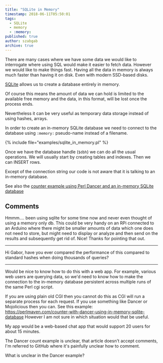 ```yaml
---
title: "SQLite in Memory"
timestamp: 2018-06-11T05:50:01
tags:
  - SQLite
  - memory
  - :memory:
published: true
author: szabgab
archive: true
---
```



There are many cases where we have some data we would like to interrogate where using SQL would make it easier to fetch data.
However we would like to make things fast. Having all the data in memory is always much faster than having it on disk.
Even with modern SSD-based disks.

[SQLite](http://sqlite.org/) allows us to create a database entirely in memory.

Of course this means the amount of data we can hold is limited to the available free memory and the data, in this format,
will be lost once the process ends.

Nevertheless it can be very useful as temporary data storage instead of using hashes, arrays.


In order to create an in-memory SQLite database we need to connect to the database using `:memory:` pseudo-name
instead of a filename.

{% include file="examples/sqlite_in_memory.pl" %}

Once we have the database handle (`$dbh`) we can do all the usual operations.
We will usually start by creating tables and indexes.
Then we can INSERT rows.

Except of the connection string our code is not aware that it is talking to an in-memory database.


See also the [counter example using Perl Dancer and an in-memory SQLite database](/counter-with-dancer-using-in-memory-sqlite-database)

## Comments

Hmmm.... been using sqlite for some time now and never even thought of using a memory only db. This could be very handy on an RPi connected to an Arduino where there might be smaller amounts of data which one does not need to store, but might need to display or analyze and then send on the results and subsequently get rid of. Nice! Thanks for pointing that out.

<hr>

Hi Gabor, have you ever compared the performance of this compared to standard hashes when doing thousands of queries?

<hr>

Would be nice to know how to do this with a web app. For example, various web users are querying data, so we'd need to know how to make the connection to the in-memory database persistent across multiple runs of the same Perl cgi script.

If you are using plain old CGI then you cannot do this as CGI will run a separate process for each request. If you use something like Dancer or Mojolicious then you can. See this example: https://perlmaven.com/counter-with-dancer-using-in-memory-sqlite-database
However I am not sure in which situation would that be useful.

My app would be a web-based chat app that would support 20 users for about 15 minutes.

The Dancer count example is unclear, that article doesn't accept comments, I'm referred to GitHub where it's painfully unclear how to comment.

What is unclear in the Dancer example?



